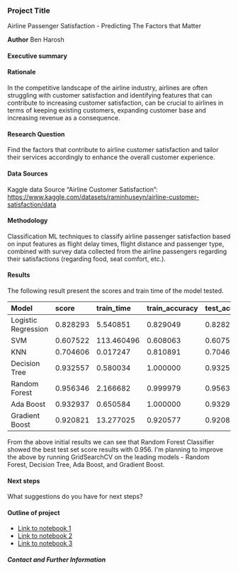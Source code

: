 ### Project Title
Airline Passenger Satisfaction - Predicting The Factors that Matter 

**Author**
Ben Harosh

#### Executive summary

#### Rationale
In the competitive landscape of the airline industry, airlines are often struggling with customer satisfaction and identifying features that can contribute to increasing customer satisfaction, can be crucial to airlines in terms of keeping existing customers, expanding customer base and increasing revenue as a consequence.

#### Research Question
Find the factors that contribute to airline customer satisfaction and tailor their services accordingly to enhance the overall customer experience.

#### Data Sources
Kaggle data Source “Airline Customer Satisfaction”:
https://www.kaggle.com/datasets/raminhuseyn/airline-customer-satisfaction/data

#### Methodology
Classification ML techniques to classify airline passenger satisfaction based on input features as flight delay times, flight distance and passenger type, combined with survey data collected from the airline passengers regarding their satisfactions (regarding food, seat comfort, etc.).

#### Results

The following result present the scores and train time of the model tested.

|Model              |score   |train_time|train_accuracy|test_accuracy|train_f1|test_f1   |  
|:------------------|:-------|:---------|:-------------|:------------|:-------|:---------|                
|Logistic Regression|0.828293|5.540851  |0.829049      |0.828293     |0.829048|  0.828276|
|SVM                |0.607522|113.460496|0.608063      |0.607522     |0.608587|  0.608001|
|KNN                |0.704606|0.017247  |0.810891      |0.704606     |0.810663|  0.704113|  
|Decision Tree      |0.932557|0.580034  |1.000000      |0.932557     |1.000000|  0.932544|
|Random Forest      |0.956346|2.166682  |0.999979      |0.956346     |0.999979|  0.956389| 
|Ada Boost          |0.932937|0.650584  |1.000000      |0.932937     |1.000000|  0.932928|  
|Gradient Boost     |0.920821|13.277025 |0.920577      |0.920821     |0.920601|  0.920839|

From the above initial results we can see that Random Forest Classifier showed the best test set score results with 0.956. I'm planning to improve the above by running GridSearchCV on the leading models - Random Forest, Decision Tree, Ada Boost, and Gradient Boost.                                   

#### Next steps
What suggestions do you have for next steps?

#### Outline of project

- [Link to notebook 1]()
- [Link to notebook 2]()
- [Link to notebook 3]()


##### Contact and Further Information